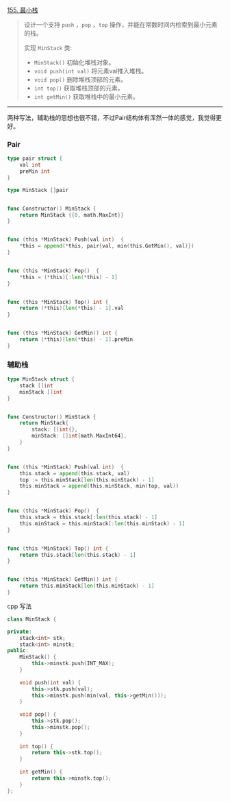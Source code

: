 [155. 最小栈](https://leetcode.cn/problems/min-stack/)

> 设计一个支持 `push` ，`pop` ，`top` 操作，并能在常数时间内检索到最小元素的栈。
>
> 实现 `MinStack` 类:
>
> - `MinStack()` 初始化堆栈对象。
> - `void push(int val)` 将元素val推入堆栈。
> - `void pop()` 删除堆栈顶部的元素。
> - `int top()` 获取堆栈顶部的元素。
> - `int getMin()` 获取堆栈中的最小元素。

----

两种写法，辅助栈的思想也很不错，不过Pair结构体有浑然一体的感觉，我觉得更好。

### Pair

```go
type pair struct {
    val int
    preMin int
}

type MinStack []pair


func Constructor() MinStack {
    return MinStack {{0, math.MaxInt}}
}


func (this *MinStack) Push(val int)  {
    *this = append(*this, pair{val, min(this.GetMin(), val)})
}


func (this *MinStack) Pop()  {
    *this = (*this)[:len(*this) - 1]
}


func (this *MinStack) Top() int {
    return (*this)[len(*this) - 1].val
}


func (this *MinStack) GetMin() int {
    return (*this)[len(*this) - 1].preMin
}

```

### 辅助栈

```go
type MinStack struct {
    stack []int
    minStack []int
}


func Constructor() MinStack {
    return MinStack{
        stack: []int{},
        minStack: []int{math.MaxInt64},
    }
}


func (this *MinStack) Push(val int)  {
    this.stack = append(this.stack, val)
    top := this.minStack[len(this.minStack) - 1]
    this.minStack = append(this.minStack, min(top, val))
}


func (this *MinStack) Pop()  {
    this.stack = this.stack[:len(this.stack) - 1]
    this.minStack = this.minStack[:len(this.minStack) - 1]
}


func (this *MinStack) Top() int {
    return this.stack[len(this.stack) - 1]
}


func (this *MinStack) GetMin() int {
    return this.minStack[len(this.minStack) - 1]
}

```

cpp 写法

```cpp
class MinStack {

private:
    stack<int> stk;
    stack<int> minstk;
public:
    MinStack() {
        this->minstk.push(INT_MAX);
    }
    
    void push(int val) {
        this->stk.push(val);
        this->minstk.push(min(val, this->getMin()));
    }
    
    void pop() {
        this->stk.pop();
        this->minstk.pop();
    }
    
    int top() {
        return this->stk.top();
    }
    
    int getMin() {
        return this->minstk.top();
    }
};

```

